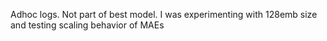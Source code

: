 Adhoc logs. Not part of best model. I was experimenting with 128emb size and testing scaling behavior of MAEs
